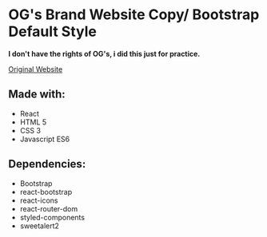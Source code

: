 # OG's Brand Website Copy/ Bootstrap Default Style

**I don't have the rights of OG's, i did this just for practice.**

[Original Website](https://www.ogsbrand.com/en/)

## Made with:

* React
* HTML 5
* CSS 3
* Javascript ES6

## Dependencies:

* Bootstrap
* react-bootstrap
* react-icons
* react-router-dom
* styled-components
* sweetalert2
